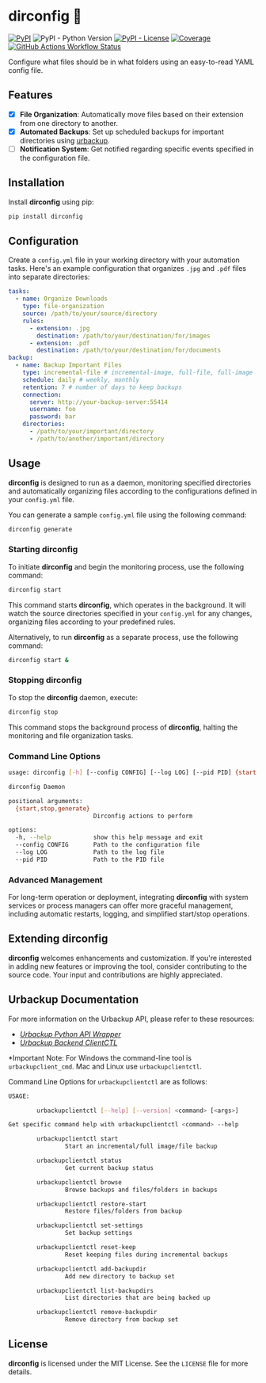 # dirconfig 📂

[![PyPI](https://img.shields.io/pypi/v/dirconfig)](https://pypi.org/project/dirconfig/)
![PyPI - Python Version](https://img.shields.io/pypi/pyversions/dirconfig)
[![PyPI - License](https://img.shields.io/pypi/l/dirconfig)](LICENSE)
[![Coverage](https://coveralls.io/repos/github/judahpaul16/dirconfig/badge.svg?branch=master)](https://coveralls.io/github/judahpaul16/dirconfig?branch=master)
[![GitHub Actions Workflow Status](https://img.shields.io/github/actions/workflow/status/judahpaul16/dirconfig/workflow.yaml)](https://github.com/judahpaul16/dirconfig/actions)

 Configure what files should be in what folders using an easy-to-read YAML config file.

## Features

- [x] **File Organization**: Automatically move files based on their extension from one directory to another.
- [x] **Automated Backups**: Set up scheduled backups for important directories using [urbackup](https://github.com/uroni/urbackup-server-python-web-api-wrapper).
- [ ] **Notification System**: Get notified regarding specific events specified in the configuration file.

## Installation

Install **dirconfig** using pip:

```sh
pip install dirconfig
```

## Configuration

Create a `config.yml` file in your working directory with your automation tasks. Here's an example configuration that organizes `.jpg` and `.pdf` files into separate directories:

```yaml
tasks:
  - name: Organize Downloads
    type: file-organization
    source: /path/to/your/source/directory
    rules:
      - extension: .jpg
        destination: /path/to/your/destination/for/images
      - extension: .pdf
        destination: /path/to/your/destination/for/documents
backup:
  - name: Backup Important Files
    type: incremental-file # incremental-image, full-file, full-image
    schedule: daily # weekly, monthly
    retention: 7 # number of days to keep backups
    connection:
      server: http://your-backup-server:55414
      username: foo
      password: bar
    directories:
      - /path/to/your/important/directory
      - /path/to/another/important/directory
```

## Usage

**dirconfig** is designed to run as a daemon, monitoring specified directories and automatically organizing files according to the configurations defined in your `config.yml` file.

You can generate a sample `config.yml` file using the following command:

```sh
dirconfig generate
```

### Starting dirconfig

To initiate **dirconfig** and begin the monitoring process, use the following command:

```sh
dirconfig start
```

This command starts **dirconfig**, which operates in the background. It will watch the source directories specified in your `config.yml` for any changes, organizing files according to your predefined rules.

Alternatively, to run **dirconfig** as a separate process, use the following command:

```sh
dirconfig start &
```

### Stopping dirconfig

To stop the **dirconfig** daemon, execute:

```sh
dirconfig stop
```
This command stops the background process of **dirconfig**, halting the monitoring and file organization tasks.

### Command Line Options
```sh
usage: dirconfig [-h] [--config CONFIG] [--log LOG] [--pid PID] {start,stop,generate}

dirconfig Daemon

positional arguments:
  {start,stop,generate}
                        Dirconfig actions to perform

options:
  -h, --help            show this help message and exit
  --config CONFIG       Path to the configuration file
  --log LOG             Path to the log file
  --pid PID             Path to the PID file
```

### Advanced Management

For long-term operation or deployment, integrating **dirconfig** with system services or process managers can offer more graceful management, including automatic restarts, logging, and simplified start/stop operations.

## Extending dirconfig

**dirconfig** welcomes enhancements and customization. If you're interested in adding new features or improving the tool, consider contributing to the source code. Your input and contributions are highly appreciated.

## Urbackup Documentation
For more information on the Urbackup API, please refer to these resources:
* *[Urbackup Python API Wrapper](https://github.com/uroni/urbackup-server-python-web-api-wrapper)*
* *[Urbackup Backend ClientCTL](https://github.com/uroni/urbackup_backend/tree/dev/clientctl)*

*Important Note: For Windows the command-line tool is `urbackupclient_cmd`. Mac and Linux use `urbackupclientctl`.

Command Line Options for `urbackupclientctl` are as follows:

```sh
USAGE:

        urbackupclientctl [--help] [--version] <command> [<args>]

Get specific command help with urbackupclientctl <command> --help

        urbackupclientctl start
                Start an incremental/full image/file backup

        urbackupclientctl status
                Get current backup status

        urbackupclientctl browse
                Browse backups and files/folders in backups

        urbackupclientctl restore-start
                Restore files/folders from backup

        urbackupclientctl set-settings
                Set backup settings

        urbackupclientctl reset-keep
                Reset keeping files during incremental backups

        urbackupclientctl add-backupdir
                Add new directory to backup set

        urbackupclientctl list-backupdirs
                List directories that are being backed up

        urbackupclientctl remove-backupdir
                Remove directory from backup set
```

## License

**dirconfig** is licensed under the MIT License. See the `LICENSE` file for more details.
